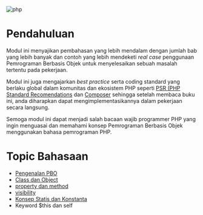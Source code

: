 ![php](https://www.fita.in/wp-content/uploads/2019/11/php-language.jpg)

# Pendahuluan

Modul ini menyajikan pembahasan yang lebih mendalam dengan jumlah bab yang lebih banyak dan contoh yang lebih mendeketi *real case* penggunaan Pemrograman Berbasis Objek untuk menyelesaikan sebuah masalah tertentu pada pekerjaan.

Modul ini juga mengajarkan *best practice* serta coding standard yang berlaku global dalam komunitas dan ekosistem PHP seperti [PSR (PHP Standard Recomendations](http://www.php-fig.org/psr) dan [Composer](https://getcomposer.org/) sehingga setelah membaca buku ini, anda diharapkan dapat mengimplementasikannya dalam pekerjaan secara langsung.

Semoga modul ini dapat menjadi salah bacaan wajib programmer PHP yang ingin menguasai dan memahami konsep Pemrograman Berbasis Objek menggunakan bahasa pemrograman PHP.

# Topic Bahasaan

- [Pengenalan PBO](https://github.com/Pemrograman-Berbasis-Web/modul-pbw.github.io/blob/main/05-Modul%20PHP/02-PHP/03-Pengenalan%20Pemrograman%20Berbasis%20Objek.md)
- [Class dan Object](https://github.com/Pemrograman-Berbasis-Web/modul-pbw.github.io/blob/main/05-Modul%20PHP/02-PHP/04-Class%20dan%20Object.md)
- [property dan method](https://github.com/Pemrograman-Berbasis-Web/modul-pbw.github.io/blob/main/05-Modul%20PHP/02-PHP/05-Property%20dan%20Method.md)
- [visibility](https://github.com/Pemrograman-Berbasis-Web/modul-pbw.github.io/blob/main/05-Modul%20PHP/02-PHP/06-Visibilitas.md)
- [Konsep Statis dan Konstanta](https://github.com/Pemrograman-Berbasis-Web/modul-pbw.github.io/blob/main/05-Modul%20PHP/02-PHP/07-Konsep%20Statis%20dan%20Konstanta.md)
- Keyword $this dan self

